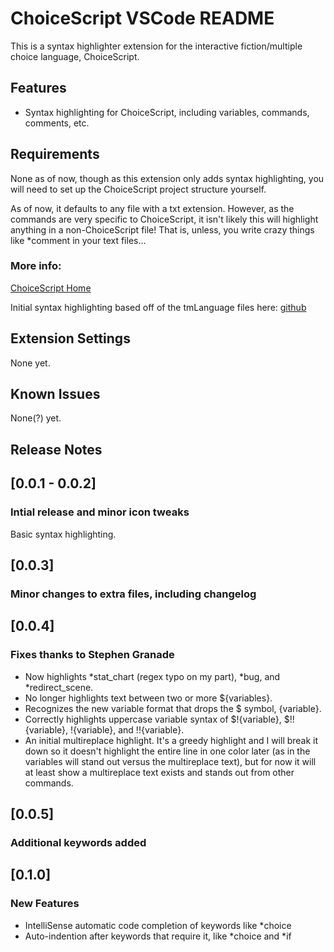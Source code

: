 # ChoiceScript VSCode README

This is a syntax highlighter extension for the interactive fiction/multiple choice language, ChoiceScript.

## Features

* Syntax highlighting for ChoiceScript, including variables, commands, comments, etc.

## Requirements

None as of now, though as this extension only adds syntax highlighting, you will need to set up the ChoiceScript project structure yourself.

As of now, it defaults to any file with a txt extension. However, as the commands are very specific to ChoiceScript, it isn't likely this will highlight anything in a non-ChoiceScript file! That is, unless, you write crazy things like *comment in your text files...

### More info:

[ChoiceScript Home](https://www.choiceofgames.com/make-your-own-games/choicescript-intro/)

Initial syntax highlighting based off of the tmLanguage files here: [github](https://github.com/cerey/choicescript)


## Extension Settings

None yet.

## Known Issues

None(?) yet.

## Release Notes

## [0.0.1 - 0.0.2]
### Intial release and minor icon tweaks
Basic syntax highlighting.

## [0.0.3]
### Minor changes to extra files, including changelog

## [0.0.4]
### Fixes thanks to Stephen Granade
- Now highlights *stat_chart (regex typo on my part), *bug, and *redirect_scene.
- No longer highlights text between two or more ${variables}.
- Recognizes the new variable format that drops the $ symbol, {variable}.
- Correctly highlights uppercase variable syntax of $!{variable}, $!!{variable}, !{variable}, and !!{variable}.
- An initial multireplace highlight. It's a greedy highlight and I will break it down so it doesn't highlight the entire line in one color later (as in the variables will stand out versus the multireplace text), but for now it will at least show a multireplace text exists and stands out from other commands.

## [0.0.5]
### Additional keywords added

## [0.1.0]
### New Features
- IntelliSense automatic code completion of keywords like *choice
- Auto-indention after keywords that require it, like *choice and *if
